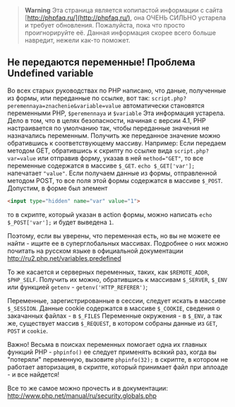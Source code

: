 > **Warning**
> Эта страница является копипастой информации с сайта [http://phpfaq.ru/](http://phpfaq.ru/),
> она ОЧЕНЬ СИЛЬНО устарела и требует обновления. Пожалуйста, пока что просто
> проигнорируйте её. Данная информация скорее всего больше навредит, нежели
> как-то поможет.

## Не передаются переменные! Проблема Undefined variable

Во всех старых руководствах по РНР написано, что даные, полученные из формы, или переданные по ссылке, вот так: `script.php?peremennaya=znachenie&variable=value`
автоматически становятся переменными PHP, `$peremennaya` и `$variable`
Эта информация устарела.
Дело в том, что в целях безопасности, начиная с версии 4.1, РНР настраивается по умолчанию так, чтобы переданные значения не назначались переменным.
Получить же переданное значение можно обратившись к соответствующему массиву.
Например:
Если передаем методом GET, обратившись к скрипту по ссылке вида
`script.php?var=value`
или отправив форму, указав в ней `method="GET"`,
то все переменные содержатся в массиве `$_GET`.
`echo $_GET['var'];` напечатает `"value"`.
Если получаем данные из формы, отправленной методом POST, то все поля этой формы содержатся в массиве `$_POST`. Допустим, в форме был элемент
```html
<input type="hidden" name="var" value="1">
```
то в скрипте, который указан в action формы, можно написать `echo $_POST['var'];` и будет выведена `1`.

Поэтому, если вы уверены, что переменная есть, но вы не можете ее найти - ищите ее в суперглобальных массивах.
Подробнее о них можно почитать на русском языке в официальной документации
http://ru2.php.net/variables.predefined

То же касается и серверных переменных, таких, как `$REMOTE_ADDR`, `$PHP_SELF`. Получить их можно, обратившись к массивам `$_SERVER`, `$_ENV` или функцией `getenv` -
`getenv('HTTP_REFERER')`;

Переменные, зарегистрированные в сессии, следует искать в массиве `$_SESSION`.
Данные cookie содержатся в массиве `$_COOKIE`, сведения о закачанных файлах - в `$_FILES`
Переменные окружения - в `$_ENV`, а так же, существует массив `$_REQUEST`, в котором собраны данные из `GET`, `POST` и `cookie`.

Важно! Весьма в поисках переменных помогает одна их главных функций PHP - `phpinfo()`
ее следует применять всякий раз, когда вы "потеряли" переменную, вызовите `phpinfo(32);` в скрипте, в котором не работает авторизация, в скрипте, который принимает файл при аплоаде - и все найдется!

Все то же самое можно прочесть и в документации: http://www.php.net/manual/ru/security.globals.php
